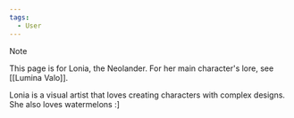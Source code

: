 ```yaml
---
tags:
  - User
---
```

>[!NOTE]
>This page is for Lonia, the Neolander. For her main character's lore, see [[Lumina Valo]].

Lonia is a visual artist that loves creating characters with complex designs. She also loves watermelons :] 